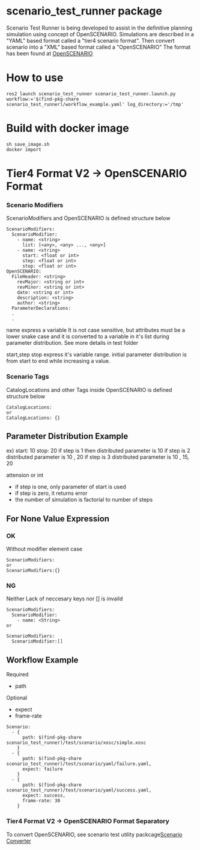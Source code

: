 # scenario_test_runner package

Scenario Test Runner is being developed to assist in the definitive planning
simulation using concept of OpenSCENARIO.
Simulations are described in a "YAML" based format called a "tier4 scenario format".
Then convert scenario into a "XML" based format called a "OpenSCENARIO" The format has been found at [OpenSCENARIO](http://www.openscenario.org/)


# How to use
```
ros2 launch scenario_test_runner scenario_test_runner.launch.py workflow:='$(find-pkg-share scenario_test_runner)/workflow_example.yaml' log_directory:='/tmp'
```

# Build with docker image

```
sh save_image.sh
docker import
```


# Tier4 Format V2 -> OpenSCENARIO Format

### Scenario Modifiers
ScenarioModifiers and OpenSCENARIO is defined structure below
```
ScenarioModifiers:
  ScenarioModifier:
    - name: <string>
      list: [<any>, <any> ..., <any>]
    - name: <string>
      start: <float or int>
      step: <float or int>
      stop: <float or int>
OpenSCENARIO:
  FileHeader: <string>
    revMajor: <string or int>
    revMinor: <string or int>
    date: <string or int>
    description: <string>
    author: <string>
  ParameterDeclarations:
  .
  .
```
name express a variable It is not case sensitive, but attributes must be a lower snake case and it is converted to a variable in it's list during parameter distribution.
See more details in test folder

start,step stop express it's variable range.
initial parameter distribution is from start to end while increasing a value.

### Scenario Tags
CatalogLocations and other Tags inside OpenSCENARIO is defined structure below
```
CatalogLocations:
or
CatalogLocations: {}
```

## Parameter Distribution Example
ex)
start: 10
stop: 20
if step is 1 then distributed parameter is 10
if step is 2 distributed parameter is 10 , 20
if step is 3 distributed parameter is 10 , 15, 20

attension or int
- if step is one, only parameter of start is used
- if step is zero, it returns error
- the number of simulation is factorial to number of  steps

## For None Value Expression

### OK
Without modifier element case
```
ScenarioModifiers:
or
ScenarioModifiers:{}
```

### NG
Neither Lack of neccesary keys nor [] is invaild
```
ScenarioModifiers:
  ScenarioModifier:
    - name: <String>
or

ScenarioModifiers:
  ScenarioModifier:[]
```


## Workflow Example
Required
- path

Optional
- expect
- frame-rate


```
Scenario:
  - {
      path: $(find-pkg-share scenario_test_runner)/test/scenario/xosc/simple.xosc
    }
  - {
      path: $(find-pkg-share scenario_test_runner)/test/scenario/yaml/failure.yaml,
      expect: failure
    }
  - {
      path: $(find-pkg-share scenario_test_runner)/test/scenario/yaml/success.yaml,
      expect: success,
      frame-rate: 30
    }
```

### Tier4 Format V2 -> OpenSCENARIO Format Separatory

To convert OpenSCENARIO, see scenario test utility packcage[Scenario Converter](../scenario_test_utility)


